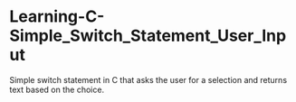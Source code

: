 # Learning-C-Simple_Switch_Statement_User_Input
Simple switch statement in C that asks the user for a selection and returns text based on the choice.